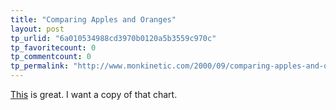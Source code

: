 ```yaml
---
title: "Comparing Apples and Oranges"
layout: post
tp_urlid: "6a010534988cd3970b0120a5b3559c970c"
tp_favoritecount: 0
tp_commentcount: 0
tp_permalink: "http://www.monkinetic.com/2000/09/comparing-apples-and-oranges.html"
---
```

<a href="http://www.inno-vet.com/articles/1999/0599/52.htm">This</a> is great. I want a copy of that chart.

